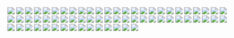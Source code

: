 <img src='light.jpg'>
<img src='lua.gif'>
<img src='mauboro.jpg'>
<img src='room.jpg'>
<img src='adream.jpg'>
<img src='kitchen.jpg'>
<img src='palm_trees.png'>
<img src='samurai.jpg'>
<img src='save_the_trees.jpg'>
<img src='the_possible_dream.jpg'>
<img src='yemen.jpg'>
<img src='coconut_tree.jpg'>
<img src='important.jpg'>
<img src='vibe.jpg'>
<img src='you_would.jpg'>
<img src='shoes.gif'>
<img src='tucano.jpg'>
<img src='eyes.jpg'>
<img src='john.jpg'>
<img src='green.jpg'>
<img src='who_i_am.jpg'>
<img src='who.jpg'>
<img src='netflix.jpg'>
<img src='living_room.jpg'>
<img src='coffee.gif'>
<img src='house.jpg'>
<img src='cat_grr.jpg'>
<img src='reservoir_dolls.jpg'>
<img src='twin_peaks.jpg'>
<img src='drink.jpg'>
<img src='what.jpg'>
<img src='house_view.jpg'>
<img src='weird.png'>
<img src='newreality.png'>
<img src='true.png'>
<img src='ohshit.jpg'>
<img src='ohyeah.jpg'>
<img src='tattoo2do.jpg'>
<img src='kindofblue.jpg'>
<img src='hahafunny.jpg'>
<img src='bath.jpg'>
<img src='wow.jpg'>
<img src='haha.jpg'>
<img src='lookthateyes.jpg'>
<img src='truly.jpg'>
<img src='maybemynexttattoo.jpg'>
<img src='niceidea.jpg'>
<img src='mjandjack.png'>
<img src='basketballcourt.jpg'>
<img src='house2.jpg'>
<img src='whatcanwedo.jpg'>
<img src='flower.jpg'>
<img src='theshining.jpg'>
<img src='wikipediaeditor.jpg'>
<img src='thecity.jpg'>
<img src='theocean.gif'>
<img src='niceview.jpg'>
<img src='outsidewindow.png'>
<img src='squarehouse.png'>
<img src='inthewater.png'>
<img src='coffee.jpg'>
<img src='pasta.png'>
<img src='mywater.jpg'>
<img src='whitejaponesehouse.jpg'>
<img src='shower.jpg'>
